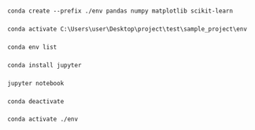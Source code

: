 ###
```
conda create --prefix ./env pandas numpy matplotlib scikit-learn   
```
###
```
conda activate C:\Users\user\Desktop\project\test\sample_project\env
```
###
```
conda env list
```
###
```
conda install jupyter
```
###
```
jupyter notebook
```
###
```
conda deactivate
```
###
```
conda activate ./env
```
